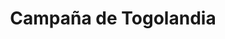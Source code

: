 ﻿---
title: "Campaña de Togolandia"
permalink: periodes_966.html
layout: periode
dataInici: 1914-08-09
dataFi: 1914-08-26
sidebar: periodes
pares:
  - id: 965
    title: "Frente Africano"
    dataInici: "(1914-08-03)"
    dataFi: "(1918-11-23)"

fills:
jocsPrincipals:
  - title: "Togoland 1914"
    bggId: 10397
    dataInici: 
    dataFi: 

jocsEscenaris:
jocsEpoca:
jocsEpocaEscenaris:
---
